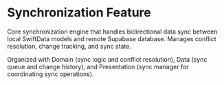 # Synchronization Feature

Core synchronization engine that handles bidirectional data sync between local SwiftData models and remote Supabase database. Manages conflict resolution, change tracking, and sync state.

Organized with Domain (sync logic and conflict resolution), Data (sync queue and change history), and Presentation (sync manager for coordinating sync operations).